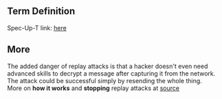 ## Term Definition

Spec-Up-T link: <a href='https://weboftrust.github.io/WOT-terms/docs/glossary/replay-attack'>here</a>

## More
The added danger of replay attacks is that a hacker doesn't even need advanced skills to decrypt a message after capturing it from the network. The attack could be successful simply by resending the whole thing.  
More on **how it works** and **stopping** replay attacks at [source](https://www.kaspersky.com/resource-center/definitions/replay-attack)

